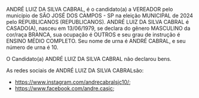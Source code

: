 ANDRÉ LUIZ DA SILVA CABRAL, é o candidato(a) a VEREADOR pelo município de SÃO JOSÉ DOS CAMPOS - SP na eleição MUNICIPAL de 2024 pelo REPUBLICANOS (REPUBLICANOS). ANDRÉ LUIZ DA SILVA CABRAL é CASADO(A), nasceu em 13/06/1979, se declara do gênero MASCULINO da cor/raça BRANCA, sua ocupação é OUTROS e seu grau de instrução é ENSINO MÉDIO COMPLETO. Seu nome de urna é ANDRÉ CABRAL, e seu número de urna é 10.

O Candidato(a) ANDRÉ LUIZ DA SILVA CABRAL não declarou bens.


As redes sociais de ANDRÉ LUIZ DA SILVA CABRALsão:
- https://www.instagram.com/andrecabralsjc10/;
- https://www.facebook.com/andre.casjc;